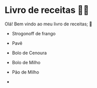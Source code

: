 # Livro de receitas :man_cook:

Olá! Bem vindo ao meu livro de receitas; :wave:



- Strogonoff de frango

- Pavê

- Bolo de Cenoura

- Bolo de Milho

- Pão de Milho

- 

  

  



